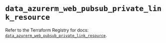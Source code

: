 # `data_azurerm_web_pubsub_private_link_resource`

Refer to the Terraform Registry for docs: [`data_azurerm_web_pubsub_private_link_resource`](https://registry.terraform.io/providers/hashicorp/azurerm/4.31.0/docs/data-sources/web_pubsub_private_link_resource).
